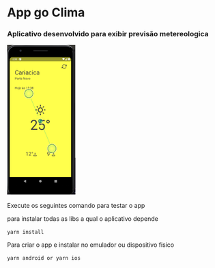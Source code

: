 # App go Clima
### Aplicativo desenvolvido para exibir previsão metereologica


<img src="assets/readme/tela1.png" height="350" width="160">

Execute os seguintes comando para testar o app

para instalar todas as libs a qual o aplicativo depende
```
yarn install
```

Para criar o app e instalar no emulador ou dispositivo fisico
```
yarn android or yarn ios

```


